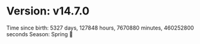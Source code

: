 # Version: v14.7.0
Time since birth: 5327 days, 127848 hours, 7670880 minutes, 460252800 seconds
Season: Spring 🌸
